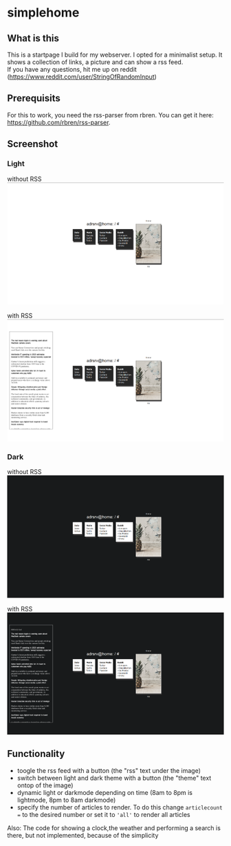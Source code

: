 # simplehome

## What is this
This is a startpage I build for my webserver. I opted for a minimalist setup. It shows a collection of links, a picture and can show a rss feed. <br>
If you have any questions, hit me up on reddit (https://www.reddit.com/user/StringOfRandomInput)

## Prerequisits
For this to work, you need the rss-parser from rbren. You can get it here: https://github.com/rbren/rss-parser.

## Screenshot
### Light
without RSS
![](img/2020-07-13-115437_1919x1079_scrot.png)

with RSS
![](img/2020-07-13-115429_1919x1079_scrot.png)

### Dark
without RSS
![](img/2020-07-13-115444_1919x1079_scrot.png)

with RSS
![](img/2020-07-13-115421_1919x1079_scrot.png)

## Functionality
* toogle the rss feed with a button (the "rss" text under the image)
* switch between light and dark theme with a button (the "theme" text ontop of the image)
* dynamic light or darkmode depending on time (8am to 8pm is lightmode, 8pm to 8am darkmode)
* specify the number of articles to render. To do this change `articlecount =` to the desired number or set it to `'all'` to render all articles

Also: The code for showing a clock,the weather and performing a search is there, but not implemented, because of the simplicity <br>
